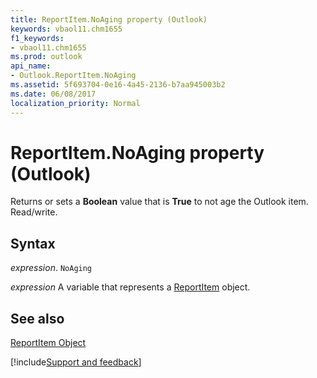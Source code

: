 ```yaml
---
title: ReportItem.NoAging property (Outlook)
keywords: vbaol11.chm1655
f1_keywords:
- vbaol11.chm1655
ms.prod: outlook
api_name:
- Outlook.ReportItem.NoAging
ms.assetid: 5f693704-0e16-4a45-2136-b7aa945003b2
ms.date: 06/08/2017
localization_priority: Normal
---
```



# ReportItem.NoAging property (Outlook)

Returns or sets a  **Boolean** value that is **True** to not age the Outlook item. Read/write.


## Syntax

_expression_. `NoAging`

_expression_ A variable that represents a [ReportItem](Outlook.ReportItem.md) object.


## See also


[ReportItem Object](Outlook.ReportItem.md)

[!include[Support and feedback](~/includes/feedback-boilerplate.md)]
